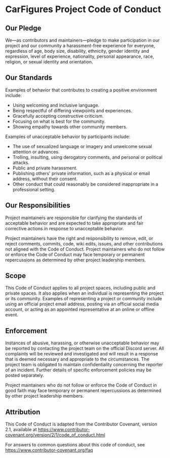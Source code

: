 # CarFigures Project Code of Conduct

## Our Pledge

We—as contributors and maintainers—pledge to make participation in our project and our community a harassment-free experience for everyone, regardless of age, body size, disability, ethnicity, gender identity and expression, level of experience, nationality, personal appearance, race, religion, or sexual identity and orientation.

## Our Standards

Examples of behavior that contributes to creating a positive environment include:

- Using welcoming and inclusive language.
- Being respectful of differing viewpoints and experiences.
- Gracefully accepting constructive criticism.
- Focusing on what is best for the community.
- Showing empathy towards other community members.

Examples of unacceptable behavior by participants include:

- The use of sexualized language or imagery and unwelcome sexual attention or advances.
- Trolling, insulting, using derogatory comments, and personal or political attacks.
- Public and private harassment.
- Publishing others' private information, such as a physical or email address, without their consent.
- Other conduct that could reasonably be considered inappropriate in a professional setting.

## Our Responsibilities

Project maintainers are responsible for clarifying the standards of acceptable behavior and are expected to take appropriate and fair corrective actions in response to unacceptable behavior.

Project maintainers have the right and responsibility to remove, edit, or reject comments, commits, code, wiki edits, issues, and other contributions not aligned with the Code of Conduct. Project maintainers who do not follow or enforce the Code of Conduct may face temporary or permanent repercussions as determined by other project leadership members.

## Scope

This Code of Conduct applies to all project spaces, including public and private spaces. It also applies when an individual is representing the project or its community. Examples of representing a project or community include using an official project email address, posting via an official social media account, or acting as an appointed representative at an online or offline event.

## Enforcement

Instances of abusive, harassing, or otherwise unacceptable behavior may be reported by contacting the project team on the official Discord server. All complaints will be reviewed and investigated and will result in a response that is deemed necessary and appropriate to the circumstances. The project team is obligated to maintain confidentiality concerning the reporter of an incident. Further details of specific enforcement policies may be posted separately.

Project maintainers who do not follow or enforce the Code of Conduct in good faith may face temporary or permanent repercussions as determined by other project leadership members.

## Attribution

This Code of Conduct is adapted from the Contributor Covenant, version 2.1, available at <https://www.contributor-covenant.org/version/2/1/code_of_conduct.html>

For answers to common questions about this code of conduct, see <https://www.contributor-covenant.org/faq>
